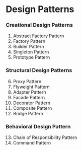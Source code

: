 # Design Patterns

### Creational Design Patterns

1. Abstract Factory Pattern
2. Factory Pattern
3. Builder Pattern
4. Singleton Pattern
5. Prototype Pattern

### Structural Design Patterns

6. Proxy Pattern
7. Flyweight Pattern
8. Adapter Pattern
9. Facade Pattern
10. Decorator Pattern
11. Composite Pattern
12. Bridge Pattern

### Behavioral Design Pattern

13. Chain of Responsibility Pattern
14. Command Pattern
